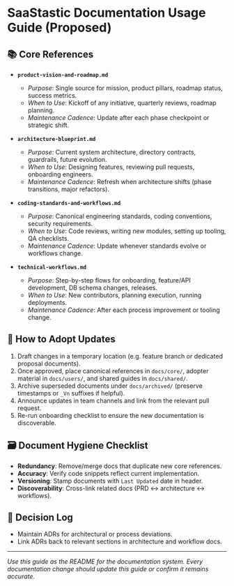# SaaStastic Documentation Usage Guide (Proposed)

## 📚 Core References
- **`product-vision-and-roadmap.md`**
  - *Purpose*: Single source for mission, product pillars, roadmap status, success metrics.
  - *When to Use*: Kickoff of any initiative, quarterly reviews, roadmap planning.
  - *Maintenance Cadence*: Update after each phase checkpoint or strategic shift.

- **`architecture-blueprint.md`**
  - *Purpose*: Current system architecture, directory contracts, guardrails, future evolution.
  - *When to Use*: Designing features, reviewing pull requests, onboarding engineers.
  - *Maintenance Cadence*: Refresh when architecture shifts (phase transitions, major refactors).

- **`coding-standards-and-workflows.md`**
  - *Purpose*: Canonical engineering standards, coding conventions, security requirements.
  - *When to Use*: Code reviews, writing new modules, setting up tooling, QA checklists.
  - *Maintenance Cadence*: Update whenever standards evolve or workflows change.

- **`technical-workflows.md`**
  - *Purpose*: Step-by-step flows for onboarding, feature/API development, DB schema changes, releases.
  - *When to Use*: New contributors, planning execution, running deployments.
  - *Maintenance Cadence*: After each process improvement or tooling change.

## 🔄 How to Adopt Updates
1. Draft changes in a temporary location (e.g. feature branch or dedicated proposal documents).
2. Once approved, place canonical references in `docs/core/`, adopter material in `docs/users/`, and shared guides in `docs/shared/`.
3. Archive superseded documents under `docs/archived/` (preserve timestamps or `_Vn` suffixes if helpful).
4. Announce updates in team channels and link from the relevant pull request.
5. Re-run onboarding checklist to ensure the new documentation is discoverable.

## 🗃️ Document Hygiene Checklist
- **Redundancy**: Remove/merge docs that duplicate new core references.
- **Accuracy**: Verify code snippets reflect current implementation.
- **Versioning**: Stamp documents with `Last Updated` date in header.
- **Discoverability**: Cross-link related docs (PRD ↔ architecture ↔ workflows).

## 🧭 Decision Log
- Maintain ADRs for architectural or process deviations.
- Link ADRs back to relevant sections in architecture and workflow docs.

---
*Use this guide as the README for the documentation system. Every documentation change should update this guide or confirm it remains accurate.*
